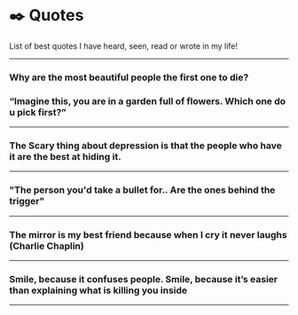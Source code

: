 # ✒️ Quotes
List of best quotes I have heard, seen, read or wrote in my life!

---
### Why are the most beautiful people the first one to die?
### “Imagine this, you are in a garden full of flowers. Which one do u pick first?”
---
### The Scary thing about depression is that the people who have it are the best at hiding it.
---
### "The person you'd take a bullet for.. Are the ones behind the trigger"
---
### The mirror is my best friend because when I cry it never laughs (Charlie Chaplin)
---
### Smile, because it confuses people. Smile, because it’s easier than explaining what is killing you inside
---
